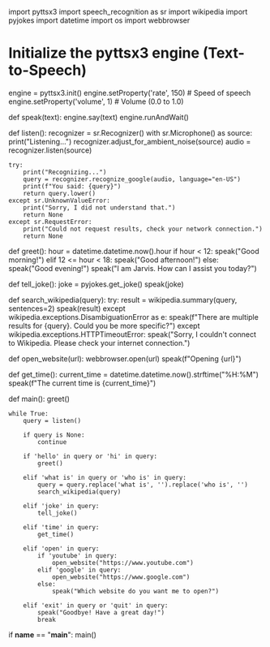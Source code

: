 import pyttsx3
import speech_recognition as sr
import wikipedia
import pyjokes
import datetime
import os
import webbrowser

# Initialize the pyttsx3 engine (Text-to-Speech)
engine = pyttsx3.init()
engine.setProperty('rate', 150)  # Speed of speech
engine.setProperty('volume', 1)  # Volume (0.0 to 1.0)

def speak(text):
    engine.say(text)
    engine.runAndWait()

def listen():
    recognizer = sr.Recognizer()
    with sr.Microphone() as source:
        print("Listening...")
        recognizer.adjust_for_ambient_noise(source)
        audio = recognizer.listen(source)
    
    try:
        print("Recognizing...")
        query = recognizer.recognize_google(audio, language="en-US")
        print(f"You said: {query}")
        return query.lower()
    except sr.UnknownValueError:
        print("Sorry, I did not understand that.")
        return None
    except sr.RequestError:
        print("Could not request results, check your network connection.")
        return None

def greet():
    hour = datetime.datetime.now().hour
    if hour < 12:
        speak("Good morning!")
    elif 12 <= hour < 18:
        speak("Good afternoon!")
    else:
        speak("Good evening!")
    speak("I am Jarvis. How can I assist you today?")

def tell_joke():
    joke = pyjokes.get_joke()
    speak(joke)

def search_wikipedia(query):
    try:
        result = wikipedia.summary(query, sentences=2)
        speak(result)
    except wikipedia.exceptions.DisambiguationError as e:
        speak(f"There are multiple results for {query}. Could you be more specific?")
    except wikipedia.exceptions.HTTPTimeoutError:
        speak("Sorry, I couldn't connect to Wikipedia. Please check your internet connection.")

def open_website(url):
    webbrowser.open(url)
    speak(f"Opening {url}")

def get_time():
    current_time = datetime.datetime.now().strftime("%H:%M")
    speak(f"The current time is {current_time}")

def main():
    greet()
    
    while True:
        query = listen()

        if query is None:
            continue

        if 'hello' in query or 'hi' in query:
            greet()

        elif 'what is' in query or 'who is' in query:
            query = query.replace('what is', '').replace('who is', '')
            search_wikipedia(query)

        elif 'joke' in query:
            tell_joke()

        elif 'time' in query:
            get_time()

        elif 'open' in query:
            if 'youtube' in query:
                open_website("https://www.youtube.com")
            elif 'google' in query:
                open_website("https://www.google.com")
            else:
                speak("Which website do you want me to open?")

        elif 'exit' in query or 'quit' in query:
            speak("Goodbye! Have a great day!")
            break

if __name__ == "__main__":
    main()
